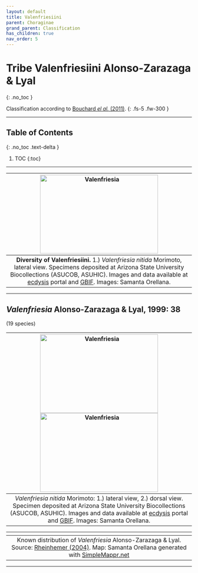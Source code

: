 ```yaml
---
layout: default
title: Valenfriesiini
parent: Choraginae
grand_parent: Classification
has_children: true
nav_order: 5
---
```



# Tribe Valenfriesiini Alonso-Zarazaga & Lyal
{: .no_toc }

Classification according to [Bouchard _el al._ (2011)](https://zookeys.pensoft.net/articles.php?id=4001).
{: .fs-5 .fw-300 }

---

## Table of Contents
{: .no_toc .text-delta }

1. TOC
{:toc}

---

| [<img src="https://serv.biokic.asu.edu/imglib/ecdysis/ASU_ASUCOB/ASUCOB0028/ASUCOB0028758_lateral_edited_1677960724.jpg" alt="Valenfriesia" width="320" height="213.4">](https://serv.biokic.asu.edu/ecdysis/collections/individual/index.php?occid=1170120) | 
|:--:| 
|**Diversity of Valenfriesiini.** 1.) *Valenfriesia nitida* Morimoto, lateral view. Specimens deposited at Arizona State University Biocollections (ASUCOB, ASUHIC). Images and data available at [ecdysis](https://serv.biokic.asu.edu/ecdysis/index.php) portal and [GBIF](https://gbif.org). Images: Samanta Orellana.|

---

## _Valenfriesia_ Alonso-Zarazaga & Lyal, 1999: 38
(19 species)

| [<img src="https://serv.biokic.asu.edu/imglib/ecdysis/ASU_ASUCOB/ASUCOB0028/ASUCOB0028758_lateral_edited_1677960724.jpg" alt="Valenfriesia" width="320" height="213.4">](https://serv.biokic.asu.edu/ecdysis/collections/individual/index.php?occid=1170120) [<img src="https://serv.biokic.asu.edu/imglib/ecdysis/ASU_ASUCOB/ASUCOB0028/ASUHIC0028758_dorsal_edited_1677966184.jpg" alt="Valenfriesia" width="320" height="213.4">](https://serv.biokic.asu.edu/ecdysis/collections/individual/index.php?occid=1170120)| 
|:--:| 
|_Valenfriesia nitida_ Morimoto: 1.) lateral view, 2.) dorsal view. Specimen deposited at Arizona State University Biocollections (ASUCOB, ASUHIC). Images and data available at [ecdysis](https://serv.biokic.asu.edu/ecdysis/index.php) portal and [GBIF](gbif.org). Images: Samanta Orellana.|

|<img src="https://www.simplemappr.net/map/20109" alt="" />| 
|:--:| 
|Known distribution of _Valenfriesia_ Alonso-Zarazaga & Lyal. Source: [Rheinhemer (2004)](https://www.zobodat.at/pdf/Mitt-Ent-Ver-Stuttgart_39_2004_0001-0244.pdf). Map: Samanta Orellana generated with [SimpleMappr.net](https://www.simplemappr.net/) |

---

